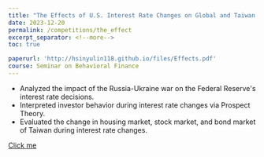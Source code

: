 ```yaml
---
title: "The Effects of U.S. Interest Rate Changes on Global and Taiwan’s Economic Amid the Russia-Ukraine War"
date: 2023-12-20
permalink: /competitions/the_effect
excerpt_separator: <!--more-->
toc: true

paperurl: 'http://hsinyulin118.github.io/files/Effects.pdf'
course: Seminar on Behavioral Finance
---
```




<!-- ---
title: "A Bridge-based Compression Algorithm for Topological Quantum Circuits [DAC 2021] [TCAD 2022]"
collection: Quantum-related
type: "Quantum-related"
permalink: /projects/bridge
venue: "Electronic Design Automation Lab (Prof. Yao-Wen Chang)"
date: 2019-11-01
location: "National Taiwan University, Taiwan"
--- -->

* Analyzed the impact of the Russia-Ukraine war on the Federal Reserve's interest rate decisions.
* Interpreted investor behavior during interest rate changes via Prospect Theory.
* Evaluated the change in housing market, stock market, and bond market of Taiwan during interest rate changes.

<!--more-->
[Click me](http://hsinyulin118.github.io/files/Effects.pdf)
<!-- [More information here]() -->



